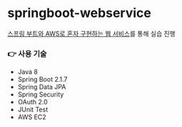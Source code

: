 # springboot-webservice

[스프링 부트와 AWS로 혼자 구현하는 웹 서비스](http://www.yes24.com/Product/Goods/83849117)를 통해 실습 진행

### 👉 사용 기술
- Java 8
- Spring Boot 2.1.7
- Spring Data JPA
- Spring Security
- OAuth 2.0
- JUnit Test
- AWS EC2
